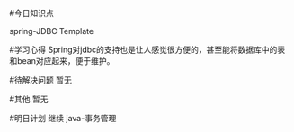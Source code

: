#今日知识点

spring-JDBC Template

#学习心得
Spring对jdbc的支持也是让人感觉很方便的，甚至能将数据库中的表和bean对应起来，便于维护。

#待解决问题
暂无

#其他
暂无

#明日计划
继续
java-事务管理